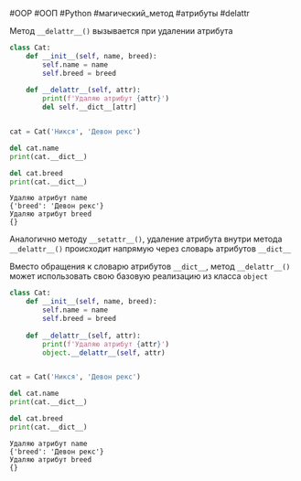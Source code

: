 #OOP #ООП #Python #магический_метод #атрибуты #delattr


Метод `__delattr__()` вызывается при удалении атрибута
```python
class Cat:
    def __init__(self, name, breed):
        self.name = name
        self.breed = breed
    
    def __delattr__(self, attr):
        print(f'Удаляю атрибут {attr}')
        del self.__dict__[attr]


cat = Cat('Никся', 'Девон рекс')

del cat.name
print(cat.__dict__)

del cat.breed
print(cat.__dict__)
```
```
Удаляю атрибут name
{'breed': 'Девон рекс'}
Удаляю атрибут breed
{}
```
Аналогично методу `__setattr__()`, удаление атрибута внутри метода `__delattr__()` происходит напрямую через словарь атрибутов `__dict__`

Вместо обращения к словарю атрибутов `__dict__`, метод `__delattr__()` может использовать свою базовую реализацию из класса `object`
```python
class Cat:
    def __init__(self, name, breed):
        self.name = name
        self.breed = breed
    
    def __delattr__(self, attr):
        print(f'Удаляю атрибут {attr}')
        object.__delattr__(self, attr)


cat = Cat('Никся', 'Девон рекс')

del cat.name
print(cat.__dict__)

del cat.breed
print(cat.__dict__)
```
```
Удаляю атрибут name
{'breed': 'Девон рекс'}
Удаляю атрибут breed
{}
```